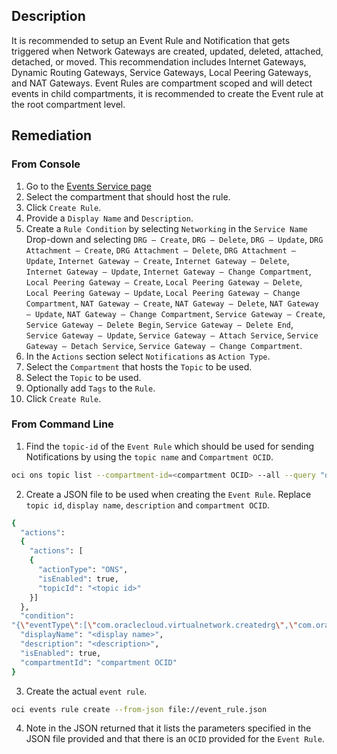 ## Description

It is recommended to setup an Event Rule and Notification that gets triggered when Network Gateways are created, updated, deleted, attached, detached, or moved. This recommendation includes Internet Gateways, Dynamic Routing Gateways, Service Gateways, Local Peering Gateways, and NAT Gateways. Event Rules are compartment scoped and will detect events in child compartments, it is recommended to create the Event rule at the root compartment level.

## Remediation

### From Console

1. Go to the [Events Service page](https://console.us-ashburn1.oraclecloud.com/events/rules)
2. Select the compartment that should host the rule.
3. Click `Create Rule`.
4. Provide a `Display Name` and `Description`.
5. Create a `Rule Condition` by selecting `Networking` in the `Service Name` Drop-down and selecting `DRG – Create`, `DRG – Delete`, `DRG – Update`, `DRG Attachment – Create`, `DRG Attachment – Delete`, `DRG Attachment – Update`, `Internet Gateway – Create`, `Internet Gateway – Delete`, `Internet Gateway – Update`, `Internet Gateway – Change Compartment`, `Local Peering Gateway – Create`, `Local Peering Gateway – Delete`, `Local Peering Gateway – Update`, `Local Peering Gateway – Change Compartment`, `NAT Gateway – Create`, `NAT Gateway – Delete`, `NAT Gateway – Update`, `NAT Gateway – Change Compartment`, `Service Gateway – Create`, `Service Gateway – Delete Begin`, `Service Gateway – Delete End`, `Service Gateway – Update`, `Service Gateway – Attach Service`, `Service Gateway – Detach Service`, `Service Gateway – Change Compartment`.
6. In the `Actions` section select `Notifications` as `Action Type`.
7. Select the `Compartment` that hosts the `Topic` to be used.
8. Select the `Topic` to be used.
9. Optionally add `Tags` to the `Rule`.
10. Click `Create Rule`.

### From Command Line

1. Find the `topic-id` of the `Event Rule` which should be used for sending Notifications by using the `topic name` and `Compartment OCID`.

```bash
oci ons topic list --compartment-id=<compartment OCID> --all --query "data [?name=='<topic_name>']".{"name:name,topic_id:\"topic-id\""} --output table
```

2. Create a JSON file to be used when creating the `Event Rule`. Replace `topic id`, `display name`, `description` and `compartment OCID`.

```bash
{
  "actions":
  {
    "actions": [
    {
      "actionType": "ONS",
      "isEnabled": true,
      "topicId": "<topic id>"
    }]
  },
  "condition":
"{\"eventType\":[\"com.oraclecloud.virtualnetwork.createdrg\",\"com.oraclecloud.virtualnetwork.deletedrg\",\"com.oraclecloud.virtualnetwork.updatedrg\",\"com.oraclecloud.virtualnetwork.createdrgattachment\",\"com.oraclecloud.virtualnetwork.deletedrgattachment\",\"com.oraclecloud.virtualnetwork.updatedrgattachment\",\"com.oraclecloud.virtualnetwork.changeinternetgatewaycompartment\",\"com.oraclecloud.virtualnetwork.createinternetgateway\",\"com.oraclecloud.virtualnetwork.deleteinternetgateway\",\"com.oraclecloud.virtualnetwork.updateinternetgateway\",\"com.oraclecloud.virtualnetwork.changelocalpeeringgatewaycompartment\",\"com.oraclecloud.virtualnetwork.createlocalpeeringgateway\",\"com.oraclecloud.virtualnetwork.deletelocalpeeringgateway\",\"com.oraclecloud.virtualnetwork.updatelocalpeeringgateway\",\"com.oraclecloud.natgateway.changenatgatewaycompartment\",\"com.oraclecloud.natgateway.createnatgateway\",\"com.oraclecloud.natgateway.deletenatgateway\",\"com.oraclecloud.natgateway.updatenatgateway\",\"com.oraclecloud.servicegateway.attachserviceid\",\"com.oraclecloud.servicegateway.changeservicegatewaycompartment\",\"com.oraclecloud.servicegateway.createservicegateway\",\"com.oraclecloud.servicegateway.deleteservicegateway.begin\",\"com.oraclecloud.servicegateway.deleteservicegateway.end\",\"com.oraclecloud.servicegateway.detachserviceid\",\"com.oraclecloud.servicegateway.updateservicegateway\" ], \"data\":{} }",
  "displayName": "<display name>",
  "description": "<description>",
  "isEnabled": true,
  "compartmentId": "compartment OCID"
}
```

3. Create the actual `event rule`.

```bash
oci events rule create --from-json file://event_rule.json
```

4. Note in the JSON returned that it lists the parameters specified in the JSON file provided and that there is an `OCID` provided for the `Event Rule`.